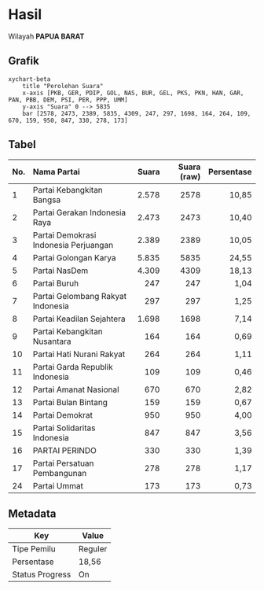 # Hasil

Wilayah **PAPUA BARAT**

## Grafik

```mermaid
xychart-beta
    title "Perolehan Suara"
    x-axis [PKB, GER, PDIP, GOL, NAS, BUR, GEL, PKS, PKN, HAN, GAR, PAN, PBB, DEM, PSI, PER, PPP, UMM]
    y-axis "Suara" 0 --> 5835
    bar [2578, 2473, 2389, 5835, 4309, 247, 297, 1698, 164, 264, 109, 670, 159, 950, 847, 330, 278, 173]
```

## Tabel

| No. | Nama Partai                           | Suara | Suara (raw) | Persentase |
|:--- |:------------------------------------- | -----:| -----------:| ----------:|
| 1   | Partai Kebangkitan Bangsa             | 2.578 | 2578        | 10,85      |
| 2   | Partai Gerakan Indonesia Raya         | 2.473 | 2473        | 10,40      |
| 3   | Partai Demokrasi Indonesia Perjuangan | 2.389 | 2389        | 10,05      |
| 4   | Partai Golongan Karya                 | 5.835 | 5835        | 24,55      |
| 5   | Partai NasDem                         | 4.309 | 4309        | 18,13      |
| 6   | Partai Buruh                          | 247   | 247         | 1,04       |
| 7   | Partai Gelombang Rakyat Indonesia     | 297   | 297         | 1,25       |
| 8   | Partai Keadilan Sejahtera             | 1.698 | 1698        | 7,14       |
| 9   | Partai Kebangkitan Nusantara          | 164   | 164         | 0,69       |
| 10  | Partai Hati Nurani Rakyat             | 264   | 264         | 1,11       |
| 11  | Partai Garda Republik Indonesia       | 109   | 109         | 0,46       |
| 12  | Partai Amanat Nasional                | 670   | 670         | 2,82       |
| 13  | Partai Bulan Bintang                  | 159   | 159         | 0,67       |
| 14  | Partai Demokrat                       | 950   | 950         | 4,00       |
| 15  | Partai Solidaritas Indonesia          | 847   | 847         | 3,56       |
| 16  | PARTAI PERINDO                        | 330   | 330         | 1,39       |
| 17  | Partai Persatuan Pembangunan          | 278   | 278         | 1,17       |
| 24  | Partai Ummat                          | 173   | 173         | 0,73       |


## Metadata

| Key             | Value   |
| --------------- | ------- |
| Tipe Pemilu     | Reguler |
| Persentase      | 18,56   |
| Status Progress | On      |



